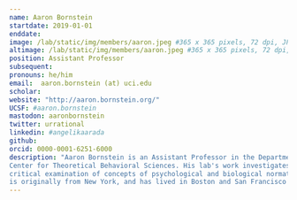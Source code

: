 ```yaml
---
name: Aaron Bornstein
startdate: 2019-01-01
enddate:
image: /lab/static/img/members/aaron.jpeg #365 x 365 pixels, 72 dpi, JPG
altimage: /lab/static/img/members/aaron.jpeg #365 x 365 pixels, 72 dpi, JPG
position: Assistant Professor
subsequent:
pronouns: he/him
email:  aaron.bornstein (at) uci.edu
scholar:
website: "http://aaron.bornstein.org/"
UCSF: #aaron.bornstein
mastodon: aaronbornstein
twitter: urrational
linkedin: #angelikaarada
github:
orcid: 0000-0001-6251-6000
description: "Aaron Bornstein is an Assistant Professor in the Department of Cognitive Sciences at the University of California, Irvine, where he is affiliated with the Center for the Neurobiology of Learning and Memory and the 
Center for Theoretical Behavioral Sciences. His lab's work investigates how behavior optimally adapts to experience and context at multiple timescales and across the lifespan. His professional aspiration is to contribute to the 
critical examination of concepts of psychological and biological normativity. Outside of the lab, he has taught high school in Jerusalem and college in US federal prison - both included some of the best students he will ever know. He 
is originally from New York, and has lived in Boston and San Francisco before settling in his current home of Los Angeles, where he enjoys being an incongruous pedestrian and living at the service of his two cats."
---
```

